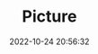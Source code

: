 ---
weight: 1
images:
- /images/edited/159.jpeg
title: Picture
date: 2022-10-24 20:56:32
tags: [luminarneo,work,ilce7m3,person]
---